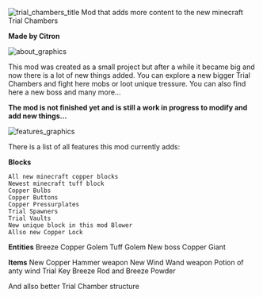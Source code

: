 ![trial_chambers_title](https://github.com/Citronovec/Better-Trial-Chambers-/assets/153953094/dd26fc91-63a6-4e76-8893-56b718dcad86)
Mod that adds more content to the new minecraft Trial Chambers

**Made by Citron**

   ![about_graphics](https://github.com/Citronovec/Better-Trial-Chambers-/assets/153953094/d35a314b-9cb9-48cc-9a0e-6e87210d33fc)
   
This mod was created as a small project but after a while it became big and now there is a lot of new things added. You can explore a new bigger Trial Chambers and fight here mobs or loot unique tressure.
You can also find here a new boss and many more...

**The mod is not finished yet and is still a work in progress to modify and add new things...**


![features_graphics](https://github.com/Citronovec/Better-Trial-Chambers-/assets/153953094/129da463-8aa5-42de-af30-da7576c93c95)

There is a list of all features this mod currently adds:

**Blocks**

    All new minecraft copper blocks
    Newest minecraft tuff block
    Copper Bulbs
    Copper Buttons
    Copper Pressurplates
    Trial Spawners
    Trial Vaults
    New unique block in this mod Blower
    Allso new Copper Lock

**Entities**
    Breeze
    Copper Golem
    Tuff Golem
    New boss Copper Giant

**Items**
    New Copper Hammer weapon
    New Wind Wand weapon
    Potion of anty wind
    Trial Key
    Breeze Rod and Breeze Powder

And allso better Trial Chamber structure
